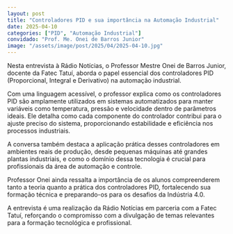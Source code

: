 ```yaml
---
layout: post
title: "Controladores PID e sua importância na Automação Industrial"
date: 2025-04-10
categories: ["PID", "Automação Industrial"]
convidado: "Prof. Me. Onei de Barros Junior"
image: "/assets/image/post/2025/04/2025-04-10.jpg"
---
```


Nesta entrevista à Rádio Notícias, o Professor Mestre Onei de Barros Junior, docente da Fatec Tatuí, aborda o papel essencial dos controladores PID (Proporcional, Integral e Derivativo) na automação industrial.  

Com uma linguagem acessível, o professor explica como os controladores PID são amplamente utilizados em sistemas automatizados para manter variáveis como temperatura, pressão e velocidade dentro de parâmetros ideais. Ele detalha como cada componente do controlador contribui para o ajuste preciso do sistema, proporcionando estabilidade e eficiência nos processos industriais.  

A conversa também destaca a aplicação prática desses controladores em ambientes reais de produção, desde pequenas máquinas até grandes plantas industriais, e como o domínio dessa tecnologia é crucial para profissionais da área de automação e controle.  

Professor Onei ainda ressalta a importância de os alunos compreenderem tanto a teoria quanto a prática dos controladores PID, fortalecendo sua formação técnica e preparando-os para os desafios da Indústria 4.0.  

A entrevista é uma realização da Rádio Notícias em parceria com a Fatec Tatuí, reforçando o compromisso com a divulgação de temas relevantes para a formação tecnológica e profissional.

